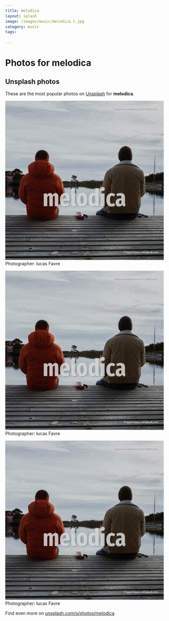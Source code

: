 ```yaml
---
title: melodica
layout: splash
image: /images/music/melodica.1.jpg
category: music
tags:

---
```

# Photos for melodica
 
## Unsplash photos
These are the most popular photos on [Unsplash](https://unsplash.com) for **melodica**.
 
![melodica](/images/music/melodica.1.jpg)
Photographer:  lucas Favre
 
![melodica](/images/music/melodica.2.jpg)
Photographer:  lucas Favre
 
![melodica](/images/music/melodica.3.jpg)
Photographer:  lucas Favre
 
Find even more on [unsplash.com/s/photos/melodica](https://unsplash.com/s/photos/melodica)
 
